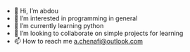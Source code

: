 - 👋 Hi, I’m abdou
- 👀 I’m interested in programming in general
- 🌱 I’m currently learning python
- 💞️ I’m looking to collaborate on simple projects for learning
- 📫 How to reach me a.chenafi@outlook.com
